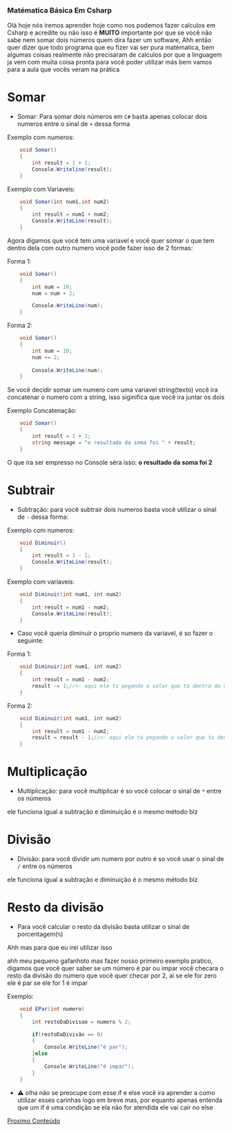 ### Matématica Básica Em Csharp

Olá hoje nós iremos aprender hoje como nos podemos fazer calculos em Csharp e acredite ou não isso é <Strong>MUITO</Strong> importante por que se você não sabe nem somar dois números quem dira fazer um software, Ahh então quer dizer que todo programa que eu fizer vai ser pura matématica, bem algumas coisas realmente não precisaram de calculos por que a linguagem ja vem com muita coisa pronta para você poder utilizar más bem vamos para a aula que vocês veram na prática

# Somar

- Somar: Para somar dois números em `C#` basta apenas colocar dois numeros entre o sinal de `+` dessa forma

Exemplo com numeros:

```csharp
    void Somar()
    {
        int result = 1 + 1;
        Console.Writeline(result);
    }
```

Exemplo com Variaveis:

```csharp
    void Somar(int num1,int num2)
    {
        int result = num1 + num2;
        Console.WriteLine(result);
    }
```

Agora digamos que você tem uma variavel e você quer somar o que tem dentro dela com outro numero você pode fazer isso de 2 formas:

Forma 1:

```csharp
    void Somar()
    {
        int num = 10;
        num = num + 2;

        Console.WriteLine(num);
    }
```

Forma 2:

```csharp
    void Somar()
    {
        int num = 10;
        num += 2;
        
        Console.WriteLine(num);
    }
```

Se você decidir somar um numero com uma variavel string(texto) você ira concatenar o numero com a string, isso siginifica que você ira juntar os dois

Exemplo Concatenação:

```csharp
    void Somar()
    {
        int result = 1 + 1;
        string message = "o resultado da soma foi " + result;
    }
```

O que ira ser empresso no Console séra isso: <Strong>o resultado da soma foi 2</Strong>



# Subtrair

- Subtração: para você subtrair dois numeros basta você utilizar o sinal de `-` dessa forma:

Exemplo com numeros:

```csharp
    void Diminuir()
    {
        int result = 1 - 1;
        Console.WriteLine(result);
    }
```

Exemplo com variaveis:

```csharp
    void Diminuir(int num1, int num2)
    {
        int result = num1 - num2;
        Console.WriteLine(result);
    }
```

- Caso você queria diminuir o proprio numero da variavel, é so fazer o seguinte:

Forma 1:

```csharp
    void Diminuir(int num1, int num2)
    {
        int result = num1 - num2;
        result -= 1;//<- aqui ele ta pegando o valor que ta dentro da variavel result e diminuindo 1
    }
```

Forma 2:

```csharp
    void Diminuir(int num1, int num2)
    {
        int result = num1 - num2;
        result = result - 1;//<- aqui ele ta pegando o valor que ta dentro da variavel result e diminuindo 1
    }
```

# Multiplicação

- Multiplicação: para você multiplicar é so você colocar o sinal de `*` entre os números

<p>ele funciona igual a subtração e diminuição é o mesmo método blz</p>

# Divisão

- Divisão: para você dividir um numero por outro é so você usar o sinal de `/` entre os números

<p>ele funciona igual a subtração e diminuição é o mesmo método blz</p>

# Resto da divisão

- Para você calcular o resto da divisão basta utilizar o sinal de porcentagem(`%`)

Ahh mas para que eu irei utilizar isso

ahh meu pequeno gafanhoto mas fazer nosso primeiro exemplo pratico, digamos que você quer saber se um número é par ou impar você checara o resto da divisão do numero que você quer checar por 2, ai se ele for zero ele é par se ele for 1 é impar

Exemplo:

```csharp
    void EPar(int numero)
    {
        int restoDaDivisao = numero % 2;

        if(restoDaDivisão == 0)
        {
            Console.WriteLine("é par");
        }else
        {
            Console.WriteLine("é impar");
        }
    }
```

- :warning: olha não se preocupe com esse if e else você ira aprender a como utilizar esses carinhas logo em breve mas, por equanto apenas entenda que um if é uma condição se ela não for atendida ele vai cair no else

[Proximo Conteúdo](/Csharp/Iniciante/Basico/Conteudos/funcoes.md)